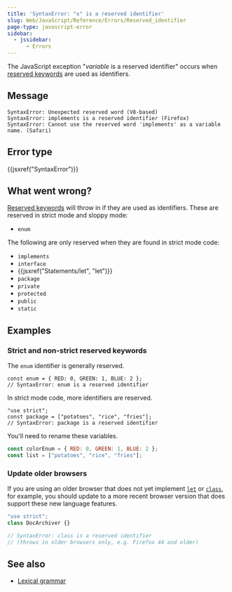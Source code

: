 ```yaml
---
title: 'SyntaxError: "x" is a reserved identifier'
slug: Web/JavaScript/Reference/Errors/Reserved_identifier
page-type: javascript-error
sidebar:
  - jssidebar:
      - Errors
---
```


The JavaScript exception "_variable_ is a reserved identifier" occurs
when [reserved keywords](/en-US/docs/Web/JavaScript/Reference/Lexical_grammar#keywords) are used as identifiers.

## Message

```plain
SyntaxError: Unexpected reserved word (V8-based)
SyntaxError: implements is a reserved identifier (Firefox)
SyntaxError: Cannot use the reserved word 'implements' as a variable name. (Safari)
```

## Error type

{{jsxref("SyntaxError")}}

## What went wrong?

[Reserved keywords](/en-US/docs/Web/JavaScript/Reference/Lexical_grammar#keywords) will throw in
if they are used as identifiers. These are reserved in
strict mode and sloppy mode:

- `enum`

The following are only reserved when they are found in strict mode code:

- `implements`
- `interface`
- {{jsxref("Statements/let", "let")}}
- `package`
- `private`
- `protected`
- `public`
- `static`

## Examples

### Strict and non-strict reserved keywords

The `enum` identifier is generally reserved.

```js-nolint example-bad
const enum = { RED: 0, GREEN: 1, BLUE: 2 };
// SyntaxError: enum is a reserved identifier
```

In strict mode code, more identifiers are reserved.

```js-nolint example-bad
"use strict";
const package = ["potatoes", "rice", "fries"];
// SyntaxError: package is a reserved identifier
```

You'll need to rename these variables.

```js example-good
const colorEnum = { RED: 0, GREEN: 1, BLUE: 2 };
const list = ["potatoes", "rice", "fries"];
```

### Update older browsers

If you are using an older browser that does not yet implement
[`let`](/en-US/docs/Web/JavaScript/Reference/Statements/let) or
[`class`](/en-US/docs/Web/JavaScript/Reference/Statements/class),
for example, you should update to a more recent browser version that does support these
new language features.

```js
"use strict";
class DocArchiver {}

// SyntaxError: class is a reserved identifier
// (throws in older browsers only, e.g. Firefox 44 and older)
```

## See also

- [Lexical grammar](/en-US/docs/Web/JavaScript/Reference/Lexical_grammar)
